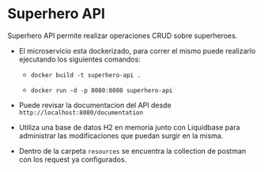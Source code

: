 # Superhero API

Superhero API permite realizar operaciones CRUD sobre superheroes.

* El microservicio esta dockerizado, para correr el mismo puede realizarlo ejecutando los siguientes comandos:

    * `docker build -t superhero-api .`
	
    * `docker run -d -p 8080:8080 superhero-api`

* Puede revisar la documentacion del API desde `http://localhost:8080/documentation`

* Utiliza una base de datos H2 en memoria junto con Liquidbase para administrar las modificaciones que puedan surgir en la misma.

* Dentro de la carpeta `resources` se encuentra la collection de postman con los request ya configurados.